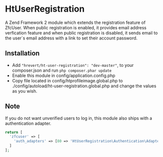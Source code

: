 HtUserRegistration
===============

A Zend Framework 2 module which extends the registration feature of ZfcUser. When public registration is enabled, it provides email address verfication feature and when public registration is disabled, it sends email to the user`s email address with a link to set their account password.

## Installation

* Add `"hrevert/ht-user-registration": "dev-master"`, to your composer.json and run `php composer.phar update` 
* Enable this module in config/application.config.php
* Copy file located in config/htprofileimage.global.php to ./config/autoload/ht-user-registration.global.php and change the values as you wish.

## Note
If you do not want unverified users to log in, this module also ships with a authentication adapter.
```php
return [
  'zfcuser' => [
    'auth_adapters' => [80 => 'HtUserRegistration\Authentication\Adapter\EmailVerification']
  ]
];
```
